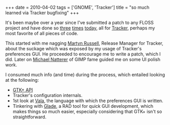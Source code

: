 +++
date = 2010-04-02
tags = ['GNOME', 'Tracker']
title = "so much learned via Tracker bugfixing"
+++

It\'s been maybe over a year since I\'ve submitted a patch to any FLOSS
project and have done so [three][] [times][] [today], all for [Tracker],
perhaps my most favorite of all pieces of code.

This started with me nagging [Martyn Russell], Release Manager for
Tracker, about the suckage which was exposed by my usage of Tracker\'s
preferences GUI. He proceeded to encourage me to write a patch, which I
did. Later on [Michael Natterer] of GIMP fame guided me on some UI
polish work.

I consumed much info (and time) during the process, which entailed
looking at the following:

-   [GTK+ API]
-   Tracker\'s configuration internals.
-   1st look at [Vala], the language with which the preferences GUI is
    written.
-   Tinkering with [Glade], a RAD tool for quick GUI development, which
    makes things so much easier, especially considering that GTK+ isn\'t
    so straightforward.

  [three]: https://bugzilla.gnome.org/show_bug.cgi?id=614608
  [times]: https://bugzilla.gnome.org/show_bug.cgi?id=614609
  [today]: https://bugzilla.gnome.org/show_bug.cgi?id=614610
  [Tracker]: http://projects.gnome.org/tracker/
  [Martyn Russell]: http://blogs.gnome.org/mr/
  [Michael Natterer]: http://gimpfoo.de/
  [GTK+ API]: http://developer.gnome.org/gtk2/stable/
  [Vala]: http://live.gnome.org/Vala
  [Glade]: http://glade.gnome.org/
